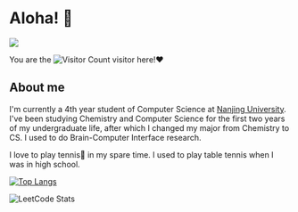 # Aloha! 👋

![](https://media.giphy.com/media/bcKmIWkUMCjVm/giphy.gif)


You are the ![Visitor Count](https://profile-counter.glitch.me/yunzinan/count.svg) visitor here!❤

## About me

I'm currently a 4th year student of Computer Science at [Nanjing University](https://cs.nju.edu.cn). I've been studying Chemistry and Computer Science for the first two years of my undergraduate life, after which I changed my major from Chemistry to CS. I used to do Brain-Computer Interface research. 

I love to play tennis🎾 in my spare time. I used to play table tennis when I was in high school.



[![Top Langs](https://github-readme-stats.vercel.app/api/top-langs/?username=yunzinan&layout=compact)](https://github.com/yunzinan/github-readme-stats)

![LeetCode Stats](https://leetcard.jacoblin.cool/yue-yu-deng-yi-jiu?theme=light&font=Ubuntu&ext=heatmap&site=cn)
